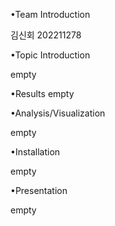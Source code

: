•Team Introduction

  김신회 202211278
  
•Topic Introduction

  empty
  
•Results
  empty

•Analysis/Visualization

  empty

•Installation

  empty

•Presentation

 empty
